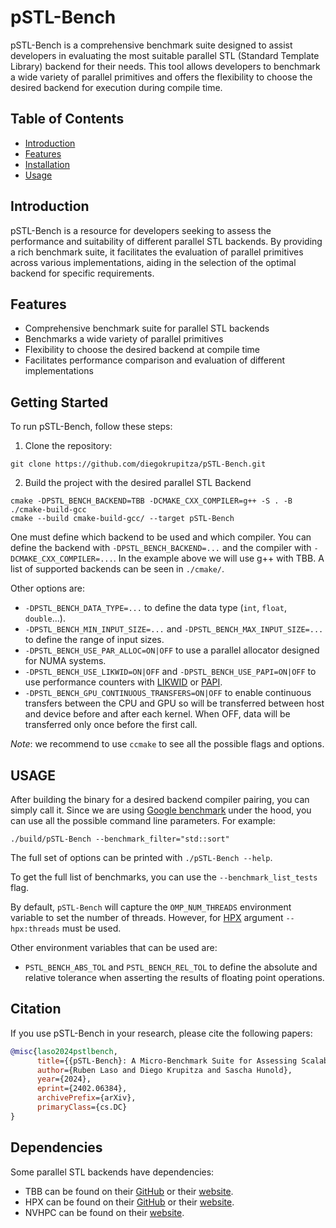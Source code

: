 # pSTL-Bench

pSTL-Bench is a comprehensive benchmark suite designed to assist developers in evaluating the most suitable parallel
STL (Standard Template Library) backend for their needs.
This tool allows developers to benchmark a wide variety of parallel primitives and offers the flexibility to choose the
desired backend for execution during compile time.

## Table of Contents

- [Introduction](#introduction)
- [Features](#features)
- [Installation](#installation)
- [Usage](#usage)

## Introduction

pSTL-Bench is a resource for developers seeking to assess the performance and suitability of different
parallel STL backends.
By providing a rich benchmark suite, it facilitates the evaluation of parallel primitives across various
implementations, aiding in the selection of the optimal backend for specific requirements.

## Features

- Comprehensive benchmark suite for parallel STL backends
- Benchmarks a wide variety of parallel primitives
- Flexibility to choose the desired backend at compile time
- Facilitates performance comparison and evaluation of different implementations

## Getting Started

To run pSTL-Bench, follow these steps:

1. Clone the repository:

[//]: # (TODO: Update the path to the repository)

```shell
git clone https://github.com/diegokrupitza/pSTL-Bench.git 
```

2. Build the project with the desired parallel STL Backend

```shell
cmake -DPSTL_BENCH_BACKEND=TBB -DCMAKE_CXX_COMPILER=g++ -S . -B ./cmake-build-gcc
cmake --build cmake-build-gcc/ --target pSTL-Bench
```

One must define which backend to be used and which compiler.
You can define the backend with `-DPSTL_BENCH_BACKEND=...` and the compiler with `-DCMAKE_CXX_COMPILER=...`.
In the example above we will use g++ with TBB.
A list of supported backends can be seen in `./cmake/`.

Other options are:

* `-DPSTL_BENCH_DATA_TYPE=...` to define the data type (`int`, `float`, `double`...).
* `-DPSTL_BENCH_MIN_INPUT_SIZE=...` and `-DPSTL_BENCH_MAX_INPUT_SIZE=...` to define the range of input sizes.
* `-DPSTL_BENCH_USE_PAR_ALLOC=ON|OFF` to use a parallel allocator designed for NUMA systems.
* `-DPSTL_BENCH_USE_LIKWID=ON|OFF` and `-DPSTL_BENCH_USE_PAPI=ON|OFF` to use performance counters
  with [LIKWID](https://github.com/RRZE-HPC/likwid) or [PAPI](https://github.com/icl-utk-edu/papi).
* `-DPSTL_BENCH_GPU_CONTINUOUS_TRANSFERS=ON|OFF` to enable continuous transfers between the CPU and GPU so will be
  transferred between host and device before and after each kernel. When OFF, data will be transferred only once before
  the first call.

_Note_: we recommend to use `ccmake` to see all the possible flags and options.

## USAGE

After building the binary for a desired backend compiler pairing, you can simply call it.
Since we are using [Google benchmark](https://github.com/google/benchmark) under the hood, you can use all the possible
command line parameters.
For example:

```shell
./build/pSTL-Bench --benchmark_filter="std::sort"
```

The full set of options can be printed with `./pSTL-Bench --help`.

To get the full list of benchmarks, you can use the `--benchmark_list_tests` flag.

By default, `pSTL-Bench` will capture the `OMP_NUM_THREADS` environment variable to set the number of threads.
However, for [HPX](https://github.com/STEllAR-GROUP/hpx) argument `--hpx:threads` must be used.

Other environment variables that can be used are:

* `PSTL_BENCH_ABS_TOL` and `PSTL_BENCH_REL_TOL` to define the absolute and relative tolerance when asserting the results
  of floating point operations.

## Citation

If you use pSTL-Bench in your research, please cite the following papers:

```bibtex
@misc{laso2024pstlbench,
      title={{pSTL-Bench}: A Micro-Benchmark Suite for Assessing Scalability of {C++} Parallel {STL} Implementations},
      author={Ruben Laso and Diego Krupitza and Sascha Hunold},
      year={2024},
      eprint={2402.06384},
      archivePrefix={arXiv},
      primaryClass={cs.DC}
}
```

## Dependencies

Some parallel STL backends have dependencies:

- TBB can be found on their [GitHub](https://github.com/oneapi-src/oneTBB) or
  their [website](https://www.intel.com/content/www/us/en/developer/tools/oneapi/onetbb.html).
- HPX can be found on their [GitHub](https://github.com/STEllAR-GROUP/hpx) or
  their [website](https://hpx.stellar-group.org/).
- NVHPC can be found on their [website](https://developer.nvidia.com/hpc-sdk).